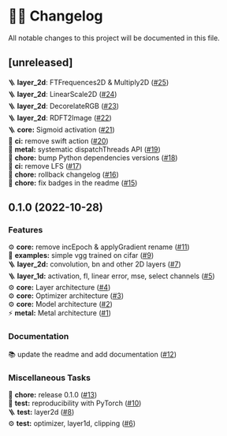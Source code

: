 # 👨‍💻 Changelog

All notable changes to this project will be documented in this file.

## [unreleased]

🪜 **layer_2d**: FTFrequences2D & Multiply2D ([#25](https://github.com/owkin/MAKit/pull/25))\
🪜 **layer_2d**: LinearScale2D ([#24](https://github.com/owkin/MAKit/pull/24))\
🪜 **layer_2d**: DecorelateRGB ([#23](https://github.com/owkin/MAKit/pull/23))\
🪜 **layer_2d**: RDFT2Image ([#22](https://github.com/owkin/MAKit/pull/22))\
🪜 **core:** Sigmoid activation ([#21](https://github.com/owkin/MAKit/pull/21))\
👷 **ci:** remove swift action ([#20](https://github.com/owkin/MAKit/pull/20))\
🚀 **metal:** systematic dispatchThreads API ([#19](https://github.com/owkin/MAKit/pull/19))\
🔧 **chore:** bump Python dependencies versions ([#18](https://github.com/owkin/MAKit/pull/18))\
👷 **ci:** remove LFS ([#17](https://github.com/owkin/MAKit/pull/17))\
🔧 **chore:** rollback changelog ([#16](https://github.com/owkin/MAKit/pull/16))\
🔧 **chore:** fix badges in the readme ([#15](https://github.com/owkin/MAKit/pull/15))

## 0.1.0 (2022-10-28)

### Features

⚙️ **core:** remove incEpoch & applyGradient rename ([#11](https://github.com/owkin/MAKit/pull/11))\
🚀 **examples:** simple vgg trained on cifar ([#9](https://github.com/owkin/MAKit/pull/9))\
🪜 **layer_2d:** convolution, bn and other 2D layers ([#7](https://github.com/owkin/MAKit/pull/7))\
🪜 **layer_1d:** activation, fl, linear error, mse, select channels ([#5](https://github.com/owkin/MAKit/pull/5))\
⚙️ **core:** Layer architecture ([#4](https://github.com/owkin/MAKit/pull/4))\
⚙️ **core:** Optimizer architecture ([#3](https://github.com/owkin/MAKit/pull/3))\
⚙️ **core:** Model architecture ([#2](https://github.com/owkin/MAKit/pull/2))\
⚡️ **metal:** Metal architecture ([#1](https://github.com/owkin/MAKit/pull/1))

### Documentation

📚 update the readme and add documentation ([#12](https://github.com/owkin/MAKit/pull/12))

### Miscellaneous Tasks

🔧 **chore:** release 0.1.0 ([#13](https://github.com/owkin/MAKit/pull/13))\
🚀 **test:** reproducibility with PyTorch ([#10](https://github.com/owkin/MAKit/pull/10))\
🪜 **test:** layer2d ([#8](https://github.com/owkin/MAKit/pull/8))\
⚙️ **test:** optimizer, layer1d, clipping ([#6](https://github.com/owkin/MAKit/pull/6))
